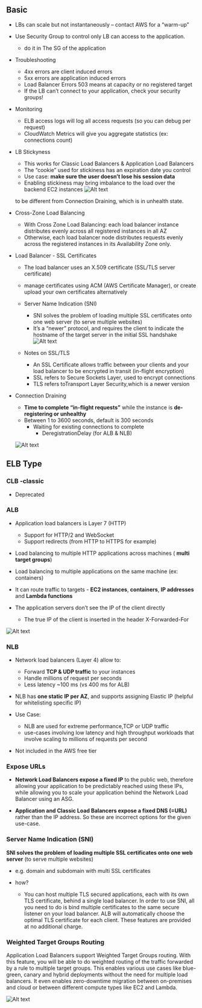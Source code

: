 
## Basic
- LBs can scale but not instantaneously – contact AWS for a “warm-up”

- Use Security Group to control only LB can access to the application. 
    - do it in The SG of the application

- Troubleshooting
    - 4xx errors are client induced errors
    - 5xx errors are application induced errors
    - Load Balancer Errors 503 means at capacity or no registered target
    - If the LB can’t connect to your application, check your security groups!
- Monitoring
    - ELB access logs will log all access requests (so you can debug per request)
    - CloudWatch Metrics will give you aggregate statistics (ex: connections count)

- LB Stickyness
    - This works for Classic Load Balancers & Application Load Balancers
    - The “cookie” used for stickiness has an expiration date you control
    - Use case: **make sure the user doesn’t lose his session data**
    - Enabling stickiness may bring imbalance to the load over the backend EC2 instances
    ![Alt text](../images/elb-stickiness.png?raw=true)

    to be different from Connection Draining, which is in unhealth state.

- Cross-Zone Load Balancing
    - With Cross Zone Load Balancing: each load balancer instance distributes evenly across all registered instances in all AZ
    - Otherwise, each load balancer node distributes requests evenly across the registered instances in its Availability Zone only.

- Load Balancer - SSL Certificates
    - The load balancer uses an X.509 certificate (SSL/TLS server certificate) 
    - manage certificates using ACM (AWS Certificate Manager), or create upload your own certificates alternatively
    - Server Name Indication (SNI)
        - SNI solves the problem of loading multiple SSL certificates onto one web server (to serve multiple websites)
        - It’s a “newer” protocol, and requires the client to indicate the hostname of the target server in the initial SSL handshake
        ![Alt text](../images/elb-sni.png?raw=true)

    - Notes on SSL/TLS
        - An SSL Certificate allows traffic between your clients and your load balancer to be encrypted in transit (in-flight encryption)
        - SSL refers to Secure Sockets Layer, used to encrypt connections
        - TLS refers toTransport Layer Security,which is a newer version

- Connection Draining
    - **Time to complete “in-flight requests”** while the instance is **de-registering or unhealthy**
    - Between 1 to 3600 seconds, default is 300 seconds
        - Waiting for existing connections to complete
            - DeregistrationDelay (for ALB & NLB)
    
    ![Alt text](../images/elb-draining.png?raw=true)

## ELB Type

### CLB -classic
- Deprecated

### ALB

- Application load balancers is Layer 7 (HTTP)
    - Support for HTTP/2 and WebSocket
    - Support redirects (from HTTP to HTTPS for example)
    
- Load balancing to multiple HTTP applications across machines ( **multi target groups**)
- Load balancing to multiple applications on the same machine (ex: containers)

- It can route traffic to targets - **EC2 instances**, **containers**, **IP addresses** and **Lambda functions**

- The application servers don’t see the IP of the client directly
    - The true IP of the client is inserted in the header X-Forwarded-For

![Alt text](../images/elb-alb.png?raw=true)

### NLB

- Network load balancers (Layer 4) allow to: 
    - Forward **TCP & UDP traffic** to your instances
    - Handle millions of request per seconds
    - Less latency ~100 ms (vs 400 ms for ALB)

- NLB has **one static IP per AZ**, and supports assigning Elastic IP (helpful for whitelisting specific IP)

- Use Case:
    - NLB are used for extreme performance,TCP or UDP traffic
    - use-cases involving low latency and high throughput workloads that involve scaling to millions of requests per second

- Not included in the AWS free tier


### Expose URLs

- **Network Load Balancers expose a fixed IP** to the public web, therefore allowing your application to be predictably reached using these IPs, while allowing you to scale your application behind the Network Load Balancer using an ASG.

- **Application and Classic Load Balancers expose a fixed DNS (=URL)** rather than the IP address. So these are incorrect options for the given use-case.

### Server Name Indication (SNI)

 **SNI solves the problem of loading multiple SSL certificates onto one web server** (to serve multiple websites)
 - e.g. domain and subdomain with multi SSL certificates
 
 - how?
    - You can host multiple TLS secured applications, each with its own TLS certificate, behind a single load balancer. In order to use SNI, all you need to do is bind multiple certificates to the same secure listener on your load balancer. ALB will automatically choose the optimal TLS certificate for each client. These features are provided at no additional charge.
    
### Weighted Target Groups Routing   

Application Load Balancers support Weighted Target Groups routing. With this feature, you will be able to do weighted routing of the traffic forwarded by a rule to multiple target groups. This enables various use cases like blue-green, canary and hybrid deployments without the need for multiple load balancers. It even enables zero-downtime migration between on-premises and cloud or between different compute types like EC2 and Lambda.

![Alt text](../images/alb-weighted-routing.png)